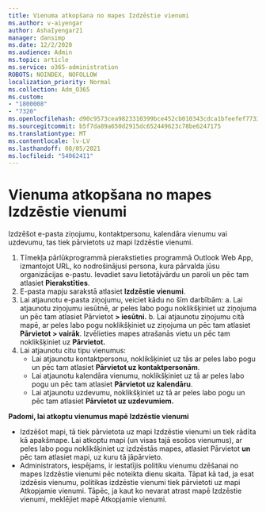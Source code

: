 ```yaml
---
title: Vienuma atkopšana no mapes Izdzēstie vienumi
ms.author: v-aiyengar
author: AshaIyengar21
manager: dansimp
ms.date: 12/2/2020
ms.audience: Admin
ms.topic: article
ms.service: o365-administration
ROBOTS: NOINDEX, NOFOLLOW
localization_priority: Normal
ms.collection: Adm_O365
ms.custom:
- "1800008"
- "7320"
ms.openlocfilehash: d90c9573cea9823310399bce452cb010343cdca1bfeefef7733550125b20fffc
ms.sourcegitcommit: b5f7da89a650d2915dc652449623c78be6247175
ms.translationtype: MT
ms.contentlocale: lv-LV
ms.lasthandoff: 08/05/2021
ms.locfileid: "54062411"
---
```

# <a name="recover-an-item-from-your-deleted-items-folder"></a>Vienuma atkopšana no mapes Izdzēstie vienumi

Izdzēšot e-pasta ziņojumu, kontaktpersonu, kalendāra vienumu vai uzdevumu, tas tiek pārvietots uz mapi Izdzēstie vienumi.

1. Tīmekļa pārlūkprogrammā pierakstieties programmā Outlook Web App, izmantojot URL, ko nodrošinājusi persona, kura pārvalda jūsu organizācijas e-pastu. Ievadiet savu lietotājvārdu un paroli un pēc tam atlasiet **Pierakstīties**.
1. E-pasta mapju sarakstā atlasiet **Izdzēstie vienumi**.
1. Lai atjaunotu e-pasta ziņojumu, veiciet kādu no šīm darbībām: a. Lai atjaunotu ziņojumu iesūtnē, ar peles labo pogu noklikšķiniet uz ziņojuma un pēc tam atlasiet Pārvietot **> iesūtni.**
    b. Lai atjaunotu ziņojumu citā mapē, ar peles labo pogu noklikšķiniet uz ziņojuma un pēc tam atlasiet **Pārvietot > vairāk**. Izvēlieties mapes atrašanās vietu un pēc tam noklikšķiniet uz **Pārvietot.**
4. Lai atjaunotu citu tipu vienumus:
    - Lai atjaunotu kontaktpersonu, noklikšķiniet uz tās ar peles labo pogu un pēc tam atlasiet **Pārvietot uz kontaktpersonām**.
    - Lai atjaunotu kalendāra vienumu, noklikšķiniet uz tā ar peles labo pogu un pēc tam atlasiet **Pārvietot uz kalendāru**.
    - Lai atjaunotu uzdevumu, noklikšķiniet uz tā ar peles labo pogu un pēc tam atlasiet **Pārvietot uz uzdevumiem.**

**Padomi, lai atkoptu vienumus mapē Izdzēstie vienumi**

- Izdzēšot mapi, tā tiek pārvietota uz mapi Izdzēstie vienumi un tiek rādīta kā apakšmape. Lai atkoptu mapi (un visas tajā esošos vienumus), ar peles labo pogu noklikšķiniet uz izdzēstās mapes, atlasiet Pārvietot **un** pēc tam atlasiet mapi, uz kuru tā jāpārvieto.
- Administrators, iespējams, ir iestatījis politiku vienumu dzēšanai no mapes Izdzēstie vienumi pēc noteikta dienu skaita. Tāpat kā tad, ja esat izdzēsis vienumu, politikas izdzēstie vienumi tiek pārvietoti uz mapi Atkopjamie vienumi. Tāpēc, ja kaut ko nevarat atrast mapē Izdzēstie vienumi, meklējiet mapē Atkopjamie vienumi.
